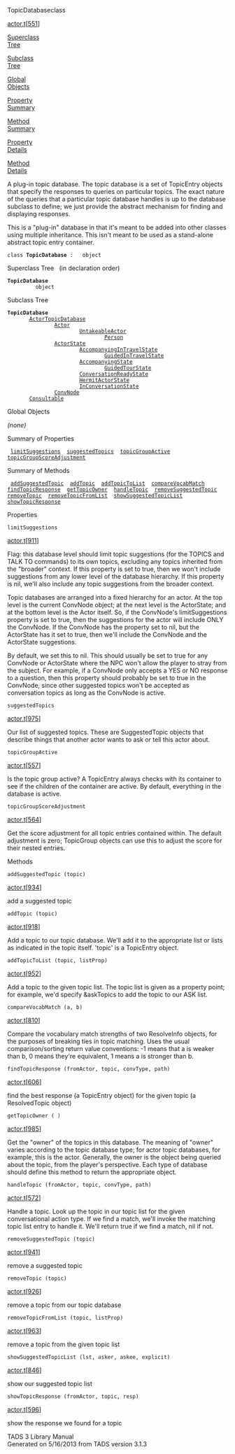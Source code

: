 <span class="title">TopicDatabase</span><span class="type">class</span>

[actor.t](../file/actor.t.html)\[[551](../source/actor.t.html#551)\]

[Superclass  
Tree](#_SuperClassTree_)

[Subclass  
Tree](#_SubClassTree_)

[Global  
Objects](#_ObjectSummary_)

[Property  
Summary](#_PropSummary_)

[Method  
Summary](#_MethodSummary_)

[Property  
Details](#_Properties_)

[Method  
Details](#_Methods_)

<div class="fdesc">

A plug-in topic database. The topic database is a set of TopicEntry
objects that specify the responses to queries on particular topics. The
exact nature of the queries that a particular topic database handles is
up to the database subclass to define; we just provide the abstract
mechanism for finding and displaying responses.

This is a "plug-in" database in that it's meant to be added into other
classes using multiple inheritance. This isn't meant to be used as a
stand-alone abstract topic entry container.

`class `**`TopicDatabase`**` :   object`

</div>

<span id="_SuperClassTree_"></span>

<div class="mjhd">

<span class="hdln">Superclass Tree</span>   (in declaration order)

</div>

**`TopicDatabase`**  
`         object`  
<span id="_SubClassTree_"></span>

<div class="mjhd">

<span class="hdln">Subclass Tree</span>  

</div>

**`TopicDatabase`**  
`         `[`ActorTopicDatabase`](../object/ActorTopicDatabase.html)  
`                 `[`Actor`](../object/Actor.html)  
`                         `[`UntakeableActor`](../object/UntakeableActor.html)  
`                                 `[`Person`](../object/Person.html)  
`                 `[`ActorState`](../object/ActorState.html)  
`                         `[`AccompanyingInTravelState`](../object/AccompanyingInTravelState.html)  
`                                 `[`GuidedInTravelState`](../object/GuidedInTravelState.html)  
`                         `[`AccompanyingState`](../object/AccompanyingState.html)  
`                                 `[`GuidedTourState`](../object/GuidedTourState.html)  
`                         `[`ConversationReadyState`](../object/ConversationReadyState.html)  
`                         `[`HermitActorState`](../object/HermitActorState.html)  
`                         `[`InConversationState`](../object/InConversationState.html)  
`                 `[`ConvNode`](../object/ConvNode.html)  
`         `[`Consultable`](../object/Consultable.html)  
<span id="_ObjectSummary_"></span>

<div class="mjhd">

<span class="hdln">Global Objects</span>  

</div>

*(none)* <span id="_PropSummary_"></span>

<div class="mjhd">

<span class="hdln">Summary of Properties</span>  

</div>

` `[`limitSuggestions`](#limitSuggestions)`  `[`suggestedTopics`](#suggestedTopics)`  `[`topicGroupActive`](#topicGroupActive)`  `[`topicGroupScoreAdjustment`](#topicGroupScoreAdjustment)`  `

<span id="_MethodSummary_"></span>

<div class="mjhd">

<span class="hdln">Summary of Methods</span>  

</div>

` `[`addSuggestedTopic`](#addSuggestedTopic)`  `[`addTopic`](#addTopic)`  `[`addTopicToList`](#addTopicToList)`  `[`compareVocabMatch`](#compareVocabMatch)`  `[`findTopicResponse`](#findTopicResponse)`  `[`getTopicOwner`](#getTopicOwner)`  `[`handleTopic`](#handleTopic)`  `[`removeSuggestedTopic`](#removeSuggestedTopic)`  `[`removeTopic`](#removeTopic)`  `[`removeTopicFromList`](#removeTopicFromList)`  `[`showSuggestedTopicList`](#showSuggestedTopicList)`  `[`showTopicResponse`](#showTopicResponse)`  `

<span id="_Properties_"></span>

<div class="mjhd">

<span class="hdln">Properties</span>  

</div>

<span id="limitSuggestions"></span>

`limitSuggestions`

[actor.t](../file/actor.t.html)\[[911](../source/actor.t.html#911)\]

<div class="desc">

Flag: this database level should limit topic suggestions (for the TOPICS
and TALK TO commands) to its own topics, excluding any topics inherited
from the "broader" context. If this property is set to true, then we
won't include suggestions from any lower level of the database
hierarchy. If this property is nil, we'll also include any topic
suggestions from the broader context.

Topic databases are arranged into a fixed hierarchy for an actor. At the
top level is the current ConvNode object; at the next level is the
ActorState; and at the bottom level is the Actor itself. So, if the
ConvNode's limitSuggestions property is set to true, then the
suggestions for the actor will include ONLY the ConvNode. If the
ConvNode has the property set to nil, but the ActorState has it set to
true, then we'll include the ConvNode and the ActorState suggestions.

By default, we set this to nil. This should usually be set to true for
any ConvNode or ActorState where the NPC won't allow the player to stray
from the subject. For example, if a ConvNode only accepts a YES or NO
response to a question, then this property should probably be set to
true in the ConvNode, since other suggested topics won't be accepted as
conversation topics as long as the ConvNode is active.

</div>

<span id="suggestedTopics"></span>

`suggestedTopics`

[actor.t](../file/actor.t.html)\[[975](../source/actor.t.html#975)\]

<div class="desc">

Our list of suggested topics. These are SuggestedTopic objects that
describe things that another actor wants to ask or tell this actor
about.

</div>

<span id="topicGroupActive"></span>

`topicGroupActive`

[actor.t](../file/actor.t.html)\[[557](../source/actor.t.html#557)\]

<div class="desc">

Is the topic group active? A TopicEntry always checks with its container
to see if the children of the container are active. By default,
everything in the database is active.

</div>

<span id="topicGroupScoreAdjustment"></span>

`topicGroupScoreAdjustment`

[actor.t](../file/actor.t.html)\[[564](../source/actor.t.html#564)\]

<div class="desc">

Get the score adjustment for all topic entries contained within. The
default adjustment is zero; TopicGroup objects can use this to adjust
the score for their nested entries.

</div>

<span id="_Methods_"></span>

<div class="mjhd">

<span class="hdln">Methods</span>  

</div>

<span id="addSuggestedTopic"></span>

`addSuggestedTopic (topic)`

[actor.t](../file/actor.t.html)\[[934](../source/actor.t.html#934)\]

<div class="desc">

add a suggested topic

</div>

<span id="addTopic"></span>

`addTopic (topic)`

[actor.t](../file/actor.t.html)\[[918](../source/actor.t.html#918)\]

<div class="desc">

Add a topic to our topic database. We'll add it to the appropriate list
or lists as indicated in the topic itself. 'topic' is a TopicEntry
object.

</div>

<span id="addTopicToList"></span>

`addTopicToList (topic, listProp)`

[actor.t](../file/actor.t.html)\[[952](../source/actor.t.html#952)\]

<div class="desc">

Add a topic to the given topic list. The topic list is given as a
property point; for example, we'd specify &askTopics to add the topic to
our ASK list.

</div>

<span id="compareVocabMatch"></span>

`compareVocabMatch (a, b)`

[actor.t](../file/actor.t.html)\[[810](../source/actor.t.html#810)\]

<div class="desc">

Compare the vocabulary match strengths of two ResolveInfo objects, for
the purposes of breaking ties in topic matching. Uses the usual
comparison/sorting return value conventions: -1 means that a is weaker
than b, 0 means they're equivalent, 1 means a is stronger than b.

</div>

<span id="findTopicResponse"></span>

`findTopicResponse (fromActor, topic, convType, path)`

[actor.t](../file/actor.t.html)\[[606](../source/actor.t.html#606)\]

<div class="desc">

find the best response (a TopicEntry object) for the given topic (a
ResolvedTopic object)

</div>

<span id="getTopicOwner"></span>

`getTopicOwner ( )`

[actor.t](../file/actor.t.html)\[[985](../source/actor.t.html#985)\]

<div class="desc">

Get the "owner" of the topics in this database. The meaning of "owner"
varies according to the topic database type; for actor topic databases,
for example, this is the actor. Generally, the owner is the object being
queried about the topic, from the player's perspective. Each type of
database should define this method to return the appropriate object.

</div>

<span id="handleTopic"></span>

`handleTopic (fromActor, topic, convType, path)`

[actor.t](../file/actor.t.html)\[[572](../source/actor.t.html#572)\]

<div class="desc">

Handle a topic. Look up the topic in our topic list for the given
conversational action type. If we find a match, we'll invoke the
matching topic list entry to handle it. We'll return true if we find a
match, nil if not.

</div>

<span id="removeSuggestedTopic"></span>

`removeSuggestedTopic (topic)`

[actor.t](../file/actor.t.html)\[[941](../source/actor.t.html#941)\]

<div class="desc">

remove a suggested topic

</div>

<span id="removeTopic"></span>

`removeTopic (topic)`

[actor.t](../file/actor.t.html)\[[926](../source/actor.t.html#926)\]

<div class="desc">

remove a topic from our topic database

</div>

<span id="removeTopicFromList"></span>

`removeTopicFromList (topic, listProp)`

[actor.t](../file/actor.t.html)\[[963](../source/actor.t.html#963)\]

<div class="desc">

remove a topic from the given topic list

</div>

<span id="showSuggestedTopicList"></span>

`showSuggestedTopicList (lst, asker, askee, explicit)`

[actor.t](../file/actor.t.html)\[[846](../source/actor.t.html#846)\]

<div class="desc">

show our suggested topic list

</div>

<span id="showTopicResponse"></span>

`showTopicResponse (fromActor, topic, resp)`

[actor.t](../file/actor.t.html)\[[596](../source/actor.t.html#596)\]

<div class="desc">

show the response we found for a topic

</div>

<div class="ftr">

TADS 3 Library Manual  
Generated on 5/16/2013 from TADS version 3.1.3

</div>

